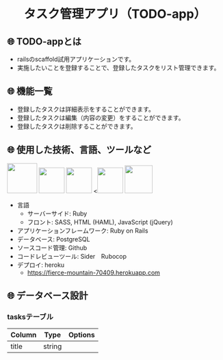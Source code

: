<h1 align="center">タスク管理アプリ（TODO-app）</h1>

## :globe_with_meridians: TODO-appとは
- railsのscaffold試用アプリケーションです。
- 実施したいことを登録することで、登録したタスクをリスト管理できます。

## :globe_with_meridians: 機能一覧
- 登録したタスクは詳細表示をすることができます。
- 登録したタスクは編集（内容の変更）をすることができます。
- 登録したタスクは削除することができます。

## :globe_with_meridians: 使用した技術、言語、ツールなど
<a><img src="https://user-images.githubusercontent.com/39142850/71774533-1ddf1780-2fb4-11ea-8560-753bed352838.png" width="70px;" /></a> <!-- rubyのロゴ -->
<a><img src="https://user-images.githubusercontent.com/39142850/71774548-731b2900-2fb4-11ea-99ba-565546c5acb4.png" height="60px;" /></a> <!-- RubyOnRailsのロゴ -->
<a><img src="https://user-images.githubusercontent.com/39142850/71774618-b32edb80-2fb5-11ea-9050-d5929a49e9a5.png" height="60px;" /></a> <!-- Hamlのロゴ -->
<a><<img src="https://user-images.githubusercontent.com/39142850/71774644-115bbe80-2fb6-11ea-822c-568eabde5228.png" height="60px" /></a> <!-- Scssのロゴ -->
<a><img src="https://user-images.githubusercontent.com/39142850/71774768-d064a980-2fb7-11ea-88ad-4562c59470ae.png" height="65px;" /></a> <!-- jQueryのロゴ -->

- 言語
    - サーバーサイド: Ruby
    - フロント: SASS, HTML (HAML), JavaScript (jQuery)
- アプリケーションフレームワーク: Ruby on Rails
- データベース: PostgreSQL
- ソースコード管理: Github
- コードレビューツール: Sider　Rubocop
- デプロイ: heroku 
    - https://fierce-mountain-70409.herokuapp.com

## :globe_with_meridians: データベース設計
### tasksテーブル
|Column|Type|Options|
|------|----|-------|
|title|string||
